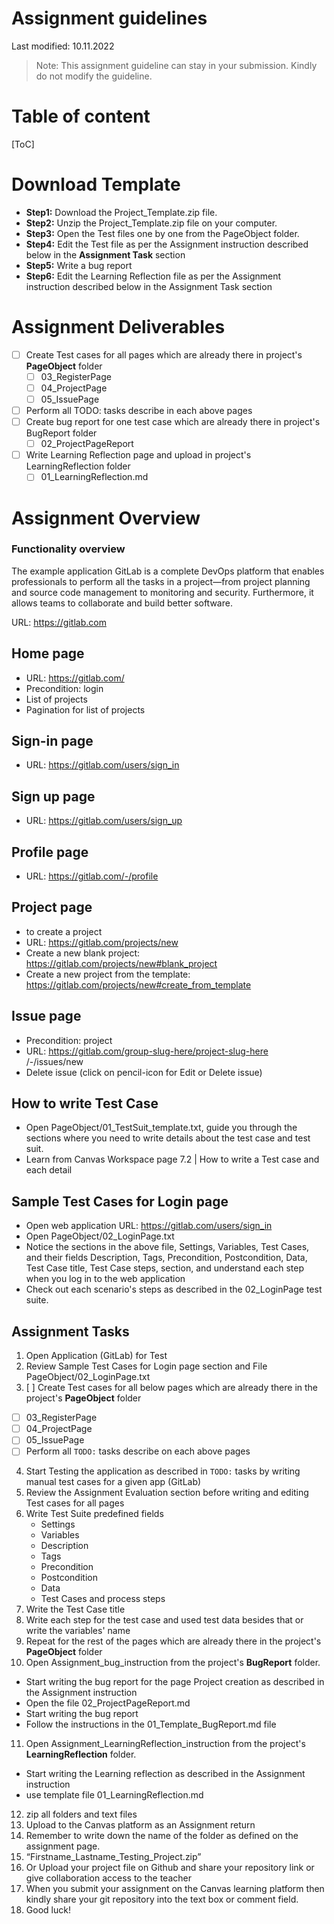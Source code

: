 # Assignment guidelines

Last modified: 10.11.2022

> Note: This assignment guideline can stay in your submission. Kindly do not modify the guideline.

# Table of content
[ToC]

# Download Template
- **Step1:** Download the Project_Template.zip file.
- **Step2:** Unzip the Project_Template.zip file on your computer.
- **Step3:** Open the Test files one by one from the PageObject folder.
- **Step4:** Edit the Test file as per the Assignment instruction described below in the **Assignment Task** section 
- **Step5:** Write a bug report 
- **Step6:** Edit the Learning Reflection file as per the Assignment instruction described below in the Assignment Task section 

# Assignment Deliverables

- [ ] Create Test cases for all pages which are already there in project's **PageObject** folder
  - [ ] 03_RegisterPage
  - [ ] 04_ProjectPage
  - [ ] 05_IssuePage
- [ ] Perform all TODO: tasks describe in each above pages
- [ ] Create bug report for one test case which are already there in project's BugReport folder
  - [ ] 02_ProjectPageReport
- [ ] Write Learning Reflection page and upload in project's LearningReflection folder 
   - [ ] 01_LearningReflection.md
  
# Assignment Overview

### Functionality overview

The example application GitLab is a complete DevOps platform that enables professionals to perform all the tasks in a project—from project planning and source code management to monitoring and security. Furthermore, it allows teams to collaborate and build better software.

URL: https://gitlab.com


## Home page

- URL: https://gitlab.com/ 
- Precondition: login
- List of projects
- Pagination for list of projects

## Sign-in page

- URL: https://gitlab.com/users/sign_in

## Sign up page

- URL: https://gitlab.com/users/sign_up

## Profile page

- URL: https://gitlab.com/-/profile

## Project page

- to create a project
- URL: https://gitlab.com/projects/new
- Create a new blank project: https://gitlab.com/projects/new#blank_project
- Create a new project from the template: https://gitlab.com/projects/new#create_from_template

## Issue page

- Precondition: project
- URL: https://gitlab.com/group-slug-here/project-slug-here /-/issues/new
- Delete issue (click on pencil-icon for Edit or Delete issue)


## How to write Test Case

- Open PageObject/01_TestSuit_template.txt, guide you through the sections where you need to write details about the test case and test suit.
- Learn from Canvas Workspace page 7.2 | How to write a Test case and each detail

## Sample Test Cases for Login page

- Open web application URL: https://gitlab.com/users/sign_in
- Open PageObject/02_LoginPage.txt
- Notice the sections in the above file, Settings, Variables, Test Cases, and their fields Description, Tags, Precondition, Postcondition, Data, Test Case title, Test Case steps, section, and understand each step when you log in to the web application
- Check out each scenario's steps as described in the 02_LoginPage test suite.

## Assignment Tasks

1. Open Application (GitLab) for Test
2. Review Sample Test Cases for Login page section and File PageObject/02_LoginPage.txt
3. [ ] Create Test cases for all below pages which are already there in the project's **PageObject** folder
  - [ ] 03_RegisterPage
  - [ ] 04_ProjectPage
  - [ ] 05_IssuePage
- [ ] Perform all `TODO:` tasks describe on each above pages 
4. Start Testing the application as described in `TODO:` tasks by writing manual test cases for a given app (GitLab)
5. Review the Assignment Evaluation section before writing and editing Test cases for all pages
6. Write Test Suite predefined fields
   - Settings
   - Variables
   - Description
   - Tags
   - Precondition
   - Postcondition
   - Data
   - Test Cases and process steps
7. Write the Test Case title
8. Write each step for the test case and used test data besides that or write the variables' name
9. Repeat for the rest of the pages which are already there in the project's **PageObject** folder
10. Open Assignment_bug_instruction from the project's **BugReport** folder.
   - Start writing the bug report for the page Project creation as described in the Assignment instruction
   - Open the file 02_ProjectPageReport.md
   - Start writing the bug report 
   - Follow the instructions in the 01_Template_BugReport.md file
11. Open Assignment_LearningReflection_instruction from the project's **LearningReflection** folder.
   - Start writing the Learning reflection as described in the Assignment instruction
   - use template file 01_LearningReflection.md
12. zip all folders and text files
13. Upload to the Canvas platform as an Assignment return
14. Remember to write down the name of the folder as defined on the assignment page.
15. “Firstname_Lastname_Testing_Project.zip” 
16. Or Upload your project file on Github and share your repository link or give collaboration access to the teacher
17. When you submit your assignment on the Canvas learning platform then kindly share your git repository into the text box or comment field.
18. Good luck!

   

